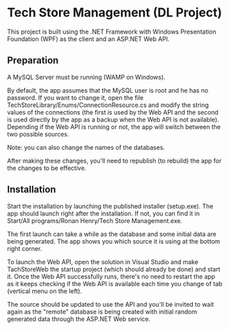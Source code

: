 # Tech Store Management (DL Project)
This project is built using the .NET Framework with Windows Presentation Foundation (WPF) as the client and an ASP.NET Web API.

## Preparation
A MySQL Server must be running (WAMP on Windows).

By default, the app assumes that the MySQL user is root and he has no password. If you want to change it, open the file  TechStoreLibrary/Enums/ConnectionResource.cs and modify the string values of the connections (the first is used by the Web API and the second is used directly by the app as a backup when the Web API is not available).
Depending if the Web API is running or not, the app will switch between the two possible sources.

Note: you can also change the names of the databases.

After making these changes, you'll need to republish (to rebuild) the app for the changes to be effective.

## Installation
Start the installation by launching the published installer (setup.exe).
The app should launch right after the installation. If not, you can find it in Start/All programs/Ronan Henry/Tech Store Management.exe.

The first launch can take a while as the database and some initial data are being generated.
The app shows you which source it is using at the bottom right corner.

To launch the Web API, open the solution in Visual Studio and make TachStoreWeb the startup project (which should already be done) and start it.
Once the Web API successfully runs, there's no need to restart the app as it keeps checking if the Web API is available each time you change of tab (vertical menu on the left).

The source should be updated to use the API and you'll be invited to wait again as the "remote" database is being created with initial random generated data through the ASP.NET Web service.
